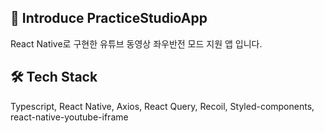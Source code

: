 ## 🙌 Introduce PracticeStudioApp
React Native로 구현한 유튜브 동영상 좌우반전 모드 지원 앱 입니다.

## 🛠 Tech Stack
Typescript, React Native, Axios, React Query, Recoil, Styled-components, react-native-youtube-iframe
